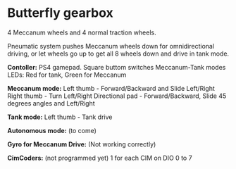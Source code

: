 # **Butterfly gearbox**

4 Meccanum wheels and 4 normal traction wheels.

Pneumatic system pushes Meccanum wheels down for omnidirectional driving, 
or let wheels go up to get all 8 wheels down and drive in tank mode.

**Contoller:**
PS4 gamepad.
Square buttom switches Meccanum-Tank modes
LEDs: Red for tank, Green for Meccanum

**Meccanum mode:**
Left thumb - Forward/Backward and Slide Left/Right
Right thumb - Turn Left/Right
Directional pad - Forward/Backward, Slide 45 degrees angles and Left/Right

**Tank mode:**
Left thumb - Tank drive

**Autonomous mode:** (to come)

**Gyro for Meccanum Drive:** (Not working correctly)

**CimCoders:** (not programmed yet)
1 for each CIM on DIO 0 to 7

